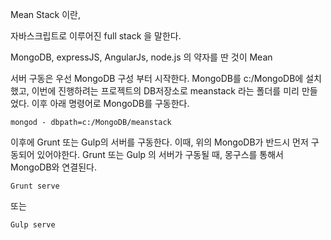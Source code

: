 
 
 Mean Stack 이란, 
 
 자바스크립트로 이루어진 full stack 을 말한다.
 
 MongoDB, expressJS, AngularJs, node.js 의 약자를 딴 것이 Mean
 
 서버 구동은 우선 MongoDB 구성 부터 시작한다.
 MongoDB를 c:/MongoDB에 설치했고, 
 이번에 진행하려는 프로젝트의 DB저장소로 meanstack 라는 폴더를 미리 만들었다.
 이후 아래 명령어로 MongoDB를 구동한다.
 
```
mongod - dbpath=c:/MongoDB/meanstack
```

이후에 Grunt 또는 Gulp의 서버를 구동한다.
이때, 위의 MongoDB가 반드시 먼저 구동되어 있어야한다.
Grunt 또는 Gulp 의 서버가 구동될 때, 몽구스를 통해서 MongoDB와 연결된다.

```
Grunt serve 
```
또는 
```
Gulp serve
```
